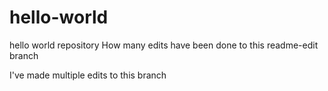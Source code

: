 # hello-world
hello world repository
How many edits have been done to this readme-edit branch

I've made multiple edits to this branch
